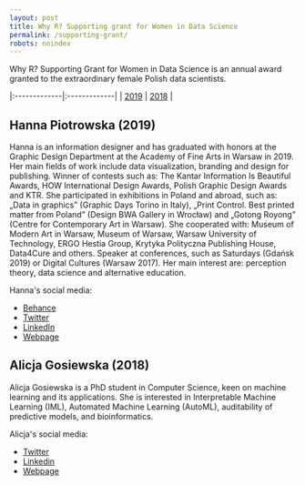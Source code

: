 ```yaml
---
layout: post
title: Why R? Supporting grant for Women in Data Science
permalink: /supporting-grant/
robots: noindex
---
```


Why R? Supporting Grant for Women in Data Science is an annual award granted to the extraordinary female Polish data scientists.

|:-------------|:-------------|
| [2019](#hanna-piotrowska-2019) |  [2018](#alicja-gosiewska-2018) |

## Hanna Piotrowska (2019)

Hanna is an information designer and has graduated with honors at the Graphic Design Department at the Academy of Fine Arts in Warsaw in 2019. Her main fields of work include data visualization, branding and design for publishing. Winner of contests such as: The Kantar Information Is Beautiful Awards, HOW International Design Awards, Polish Graphic Design Awards and KTR. She participated in exhibitions in Poland and abroad, such as: „Data in graphics” (Graphic Days Torino in Italy), „Print Control. Best printed matter from Poland” (Design BWA Gallery in Wrocław) and „Gotong Royong” (Centre for Contemporary Art in Warsaw). She cooperated with: Museum of Modern Art in Warsaw, Museum of Warsaw, Warsaw University of Technology, ERGO Hestia Group, Krytyka Polityczna Publishing House, Data4Cure and others. Speaker at conferences, such as Saturdays (Gdańsk 2019) or Digital Cultures (Warsaw 2017). Her main interest are: perception theory, data science and alternative education.

Hanna's social media:

 - [Behance](https://www.behance.net/hannapio)
 - [Twitter](https://twitter.com/hannapio)
 - [LinkedIn](https://www.linkedin.com/in/hanna-piotrowska-dyrcz-2536214b/)
 - [Webpage](http://hannapiotrowska.com/)

## Alicja Gosiewska (2018)

Alicja Gosiewska is a PhD student in Computer Science, keen on machine learning and its applications. She is interested in Interpretable Machine Learning (IML), Automated Machine Learning (AutoML), auditability of predictive models, and bioinformatics.

Alicja's social media:

 - [Twitter](https://twitter.com/alicjagosiewska)
 - [Linkedin](https://www.linkedin.com/in/alicja-gosiewska/)
 - [Webpage](http://gosiewska.com/)

